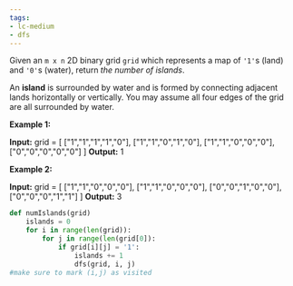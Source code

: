 ```yaml
---
tags:
- lc-medium
- dfs
---
```


Given an `m x n` 2D binary grid `grid` which represents a map of `'1'`s (land) and `'0'`s (water), return _the number of islands_.

An **island** is surrounded by water and is formed by connecting adjacent lands horizontally or vertically. You may assume all four edges of the grid are all surrounded by water.

**Example 1:**

**Input:** grid = [
  ["1","1","1","1","0"],
  ["1","1","0","1","0"],
  ["1","1","0","0","0"],
  ["0","0","0","0","0"]
]
**Output:** 1

**Example 2:**

**Input:** grid = [
  ["1","1","0","0","0"],
  ["1","1","0","0","0"],
  ["0","0","1","0","0"],
  ["0","0","0","1","1"]
]
**Output:** 3


```python
def numIslands(grid)
	islands = 0
	for i in range(len(grid)):
		for j in range(len(grid[0]):
			if grid[i][j] = '1':
				islands += 1
				dfs(grid, i, j) 
#make sure to mark (i,j) as visited

```


